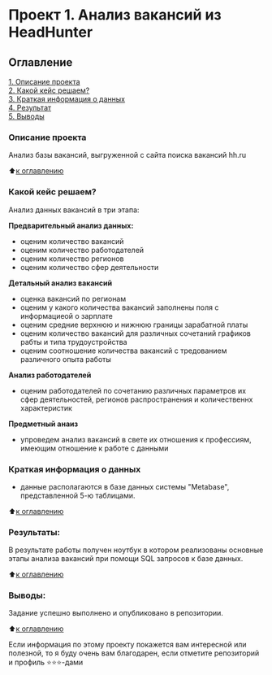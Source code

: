 # Проект 1. Анализ вакансий из HeadHunter

## Оглавление  
[1. Описание проекта](https://github.com/alzmej/sf_data_science/tree/main/project_2/README.md#Описание-проекта)  
[2. Какой кейс решаем?](https://github.com/alzmej/sf_data_science/tree/main/project_2/README.md#Какой-кейс-решаем)  
[3. Краткая информация о данных](https://github.com/alzmej/sf_data_science/tree/main/project_2/README.md#Краткая-информация-о-данных)  
[4. Результат](https://github.com/alzmej/sf_data_science/tree/main/project_2/README.md#Результат)    
[5. Выводы](https://github.com/alzmej/sf_data_science/tree/main/project_2/README.md#Выводы) 

### Описание проекта    
Анализ базы вакансий, выгруженной с сайта поиска вакансий hh.ru

:arrow_up:[к оглавлению](https://github.com/alzmej/sf_data_science/tree/main/project_2/README.md#Оглавление)


### Какой кейс решаем?    
Анализ данных вакансий в три этапа:

**Предварительный анализ данных:**  
- оценим количество вакансий
- оценим количество работодателей
- оценим количество регионов
- оценим количество сфер деятельности

**Детальный анализ вакансий**     
- оценка вакансий по регионам
- оценим у какого количества вакансий заполнены поля с информациеой о зарплате
- оценим средние верхнюю и нижнюю границы зарабатной платы
- оценим количество вакансий для различных сочетаний графиков рабты и типа трудоустройства
- оценим соотношение количества вакансий с тредованием различного опыта работы

**Анализ работодателей**     
- оценим работодателей по сочетанию различных параметров их сфер деятельностей, регионов распространения и количественнх характеристик

**Предметный анаиз**
- упроведем анализ вакансий в свете их отношения к профессиям, имеющим отношение к работе с данными

### Краткая информация о данных
- данные располагаются в базе данных системы "Metabase", представленной 5-ю таблицами.
  
:arrow_up:[к оглавлению](https://github.com/alzmej/sf_data_science/tree/main/project_2/README.md#Оглавление)


### Результаты:  
В результате работы получен ноутбук в котором реализованы основные этапы анализа вакансий при помощи SQL запросов к базе данных.

:arrow_up:[к оглавлению](https://github.com/alzmej/sf_data_science/tree/main/Project_2/README.md#Оглавление)


### Выводы:  
Задание успешно выполнено и опубликовано в репозитории.

:arrow_up:[к оглавлению](https://github.com/alzmej/sf_data_science/tree/main/Project_2/README.md#Оглавление)


Если информация по этому проекту покажется вам интересной или полезной, то я буду очень вам благодарен, если отметите репозиторий и профиль ⭐️⭐️⭐️-дами
